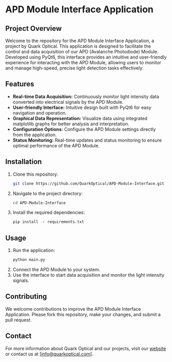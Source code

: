 # APD Module Interface Application

## Project Overview

Welcome to the repository for the APD Module Interface Application, a project by Quark Optical. This application is designed to facilitate the control and data acquisition of our APD (Avalanche Photodiode) Module. Developed using PyQt6, this interface provides an intuitive and user-friendly experience for interacting with the APD Module, allowing users to monitor and manage high-speed, precise light detection tasks effectively.

## Features

- **Real-time Data Acquisition:** Continuously monitor light intensity data converted into electrical signals by the APD Module.
- **User-friendly Interface:** Intuitive design built with PyQt6 for easy navigation and operation.
- **Graphical Data Representation:** Visualize data using integrated matplotlib graphs for better analysis and interpretation.
- **Configuration Options:** Configure the APD Module settings directly from the application.
- **Status Monitoring:** Real-time updates and status monitoring to ensure optimal performance of the APD Module.

## Installation

1. Clone this repository:
    ```bash
    git clone https://github.com/QuarkOptical/APD-Module-Interface.git
    ```
2. Navigate to the project directory:
    ```bash
    cd APD-Module-Interface
    ```
3. Install the required dependencies:
    ```bash
    pip install -r requirements.txt
    ```

## Usage

1. Run the application:
    ```bash
    python main.py
    ```
2. Connect the APD Module to your system.
3. Use the interface to start data acquisition and monitor the light intensity signals.

## Contributing

We welcome contributions to improve the APD Module Interface Application. Please fork this repository, make your changes, and submit a pull request.

## Contact

For more information about Quark Optical and our projects, visit our [website](https://www.quarkoptical.com) or contact us at [info@quarkoptical.com].
